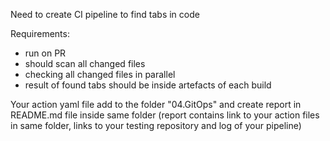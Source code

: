 Need to create CI pipeline to find tabs in code

Requirements:

* run on PR
* should scan all changed files
* checking all changed files in parallel
* result of found tabs should be inside artefacts of each build

Your action yaml file add to the folder "04.GitOps" and create report in README.md file inside same folder (report contains link to your action files in same folder, links to your testing repository and log of your pipeline)